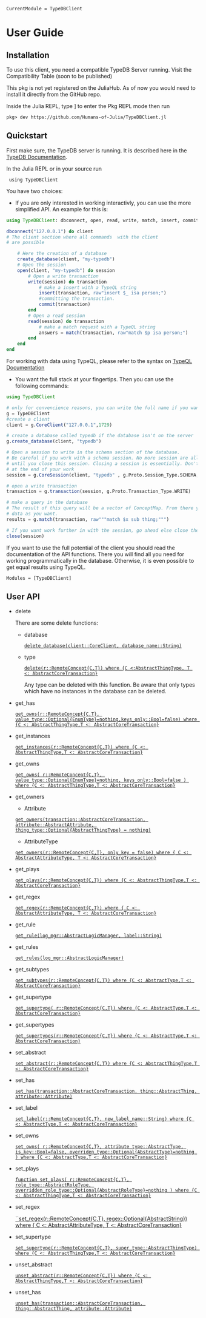 ```@meta
CurrentModule = TypeDBClient
```

# User Guide

## Installation

To use this client, you need a compatible TypeDB Server running. Visit the Compatibility Table (soon to be published)

This pkg is not yet registered on the JuliaHub. As of now you would need to install it directly from the GitHub repo.

Inside the Julia REPL, type ] to enter the Pkg REPL mode then run

`pkg> dev https://github.com/Humans-of-Julia/TypeDBClient.jl`

## Quickstart

First make sure, the TypeDB server is running. It is described here in the [TypeDB Documentation](https://docs.vaticle.com/docs/running-typedb/install-and-run).

In the Julia REPL or in your source run

` using TypeDBClient`

You have two choices:

* If you are only interested in working interactivly, you can use the more simplified API. An example for this is:
```julia
using TypeDBClient: dbconnect, open, read, write, match, insert, commit, create_database

dbconnect("127.0.0.1") do client
# The client section where all commands  with the client
# are possible

    # Here the creation of a database
    create_database(client, "my-typedb")
    # Open the session
    open(client, "my-typedb") do session
        # Open a write transaction
        write(session) do transaction
            # make a insert with a TypeQL string
            insert(transaction, raw"insert $_ isa person;")
            #committing the transaction.
            commit(transaction)
        end
        # Open a read session
        read(session) do transaction
            # make a match request with a TypeQL string
            answers = match(transaction, raw"match $p isa person;")
        end
    end
end
```

For working with data using TypeQL, please refer to the syntax on [TypeQL Documentation](https://docs.vaticle.com/docs/query/overview)

* You want the full stack at your fingertips. Then you can use the following commands:
```julia
using TypeDBClient

# only for convencience reasons, you can write the full name if you want
g = TypeDBClient
#create a client
client = g.CoreClient("127.0.0.1",1729)

# create a database called typedb if the database isn't on the server
g.create_database(client, "typedb")

# Open a session to write in the schema section of the database.
# Be careful if you work with a schema session. No more session are allowed
# until you close this session. Closing a session is essentially. Don't forget this
# at the end of your work
session = g.CoreSession(client, "typedb" , g.Proto.Session_Type.SCHEMA, request_timeout=Inf)

# open a write transaction
transaction = g.transaction(session, g.Proto.Transaction_Type.WRITE)

# make a query in the database
# The result of this query will be a vector of ConceptMap. From there you can access the
# data as you want.
results = g.match(transaction, raw"""match $x sub thing;""")

# If you want work further in with the session, go ahead else close the session
close(session)
```
If you want to use the full potential of the client you should read the documentation
of the API functions. There you will find all you need for working programmatically in the database.
Otherwise, it is even possible to get equal results using TypeQL.

```@autodocs
Modules = [TypeDBClient]
```

## User API

* delete

    There are some delete functions:
  * database

    [`delete_database(client::CoreClient, database_name::String)`](@ref)

  * type

    [`delete(r::RemoteConcept{C,T}) where {C <:AbstractThingType, T <: AbstractCoreTransaction}`](@ref)

    Any type can be deleted with this function. Be aware that only types which have no instances
    in the database can be deleted.


* get_has

    [`get_owns(r::RemoteConcept{C,T}, value_type::Optional{EnumType}=nothing,keys_only::Bool=false) where {C <: AbstractThingType,T <: AbstractCoreTransaction}`](@ref)


* get_instances

    [`get_instances(r::RemoteConcept{C,T}) where
        {C <: AbstractThingType,T <: AbstractCoreTransaction}`](@ref)

* get_owns

    [`get_owns(
        r::RemoteConcept{C,T},
        value_type::Optional{EnumType}=nothing,
        keys_only::Bool=false
    ) where {C <: AbstractThingType,T <: AbstractCoreTransaction}`](@ref)


* get_owners

    * Attribute

    [`get_owners(transaction::AbstractCoreTransaction,
        attribute::AbstractAttribute,
        thing_type::Optional{AbstractThingType} = nothing)`](@ref)

    * AttributeType

    [`get_owners(r::RemoteConcept{C,T}, only_key = false) where {
        C <: AbstractAttributeType, T <: AbstractCoreTransaction}`](@ref)


* get_plays

    [`get_plays(r::RemoteConcept{C,T}) where
        {C <: AbstractThingType,T <: AbstractCoreTransaction}`](@ref)


* get_regex

    [`get_regex(r::RemoteConcept{C,T}) where {
    C <: AbstractAttributeType, T <: AbstractCoreTransaction}`](@ref)


* get_rule

    [`get_rule(log_mgr::AbstractLogicManager, label::String)`](@ref)


* get_rules

    [`get_rules(log_mgr::AbstractLogicManager)`](@ref)


* get_subtypes

    [`get_subtypes(r::RemoteConcept{C,T}) where
    {C <: AbstractType,T <: AbstractCoreTransaction}`](@ref)

* get_supertype

    [`get_supertype(
    r::RemoteConcept{C,T}) where {C <: AbstractType,T <: AbstractCoreTransaction}`](@ref)

* get_supertypes

    [`get_supertypes(r::RemoteConcept{C,T}) where
    {C <: AbstractType,T <: AbstractCoreTransaction}`](@ref)

* set_abstract

    [`set_abstract(r::RemoteConcept{C,T}) where
    {C <: AbstractThingType,T <: AbstractCoreTransaction}`](@ref)

* set_has

    [`set_has(transaction::AbstractCoreTransaction, thing::AbstractThing, attribute::Attribute)`](@ref)

* set_label

    [`set_label(r::RemoteConcept{C,T}, new_label_name::String) where
    {C <: AbstractType,T <: AbstractCoreTransaction}`](@ref)

* set_owns

    [`set_owns(
        r::RemoteConcept{C,T},
        attribute_type::AbstractType,
        is_key::Bool=false,
        overriden_type::Optional{AbstractType}=nothing
    ) where {C <: AbstractType,T <: AbstractCoreTransaction}`](@ref)

* set_plays

    [`function set_plays(
        r::RemoteConcept{C,T},
        role_type::AbstractRoleType,
        overridden_role_type::Optional{AbstractRoleType}=nothing
    ) where {C <: AbstractThingType,T <: AbstractCoreTransaction}`](@ref)

* set_regex

    [``set_regex(r::RemoteConcept{C,T}, regex::Optional{AbstractString}) where {
    C <: AbstractAttributeType, T <: AbstractCoreTransaction}](@ref)

* set_supertype

    [`set_supertype(r::RemoteConcept{C,T},
                            super_type::AbstractThingType) where
                            {C <: AbstractThingType,T <: AbstractCoreTransaction}`](@ref)

* unset_abstract

    [`unset_abstract(r::RemoteConcept{C,T}) where
    {C <: AbstractThingType,T <: AbstractCoreTransaction}`](@ref)

* unset_has

    [`unset_has(transaction::AbstractCoreTransaction, thing::AbstractThing, attribute::Attribute)`](@ref)
